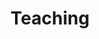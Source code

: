 ---
title: Teaching
embed: "https://player.vimeo.com/video/839052975?badge=0&amp;autopause=0&amp;player_id=0&amp;app_id=58479"
square: true
---